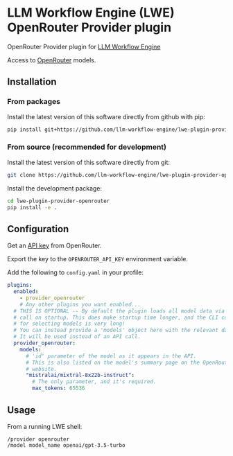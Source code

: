 # LLM Workflow Engine (LWE) OpenRouter Provider plugin

OpenRouter Provider plugin for [LLM Workflow Engine](https://github.com/llm-workflow-engine/llm-workflow-engine)

Access to [OpenRouter](https://openrouter.ai/models) models.

## Installation

### From packages

Install the latest version of this software directly from github with pip:

```bash
pip install git+https://github.com/llm-workflow-engine/lwe-plugin-provider-openrouter
```

### From source (recommended for development)

Install the latest version of this software directly from git:

```bash
git clone https://github.com/llm-workflow-engine/lwe-plugin-provider-openrouter.git
```

Install the development package:

```bash
cd lwe-plugin-provider-openrouter
pip install -e .
```

## Configuration

Get an [API key](https://openrouter.ai/settings/keys) from OpenRouter.

Export the key to the `OPENROUTER_API_KEY` environment variable.

Add the following to `config.yaml` in your profile:

```yaml
plugins:
  enabled:
    - provider_openrouter
    # Any other plugins you want enabled...
  # THIS IS OPTIONAL -- By default the plugin loads all model data via an API
  # call on startup. This does make startup time longer, and the CLI completion
  # for selecting models is very long!
  # You can instead provide a 'models' object here with the relevant data, and
  # It will be used instead of an API call.
  provider_openrouter:
    models:
      # 'id' parameter of the model as it appears in the API.
      # This is also listed on the model's summary page on the OpenRouter
      # website.
      "mistralai/mixtral-8x22b-instruct":
        # The only parameter, and it's required.
        max_tokens: 65536
```

## Usage

From a running LWE shell:

```
/provider openrouter
/model model_name openai/gpt-3.5-turbo
```
